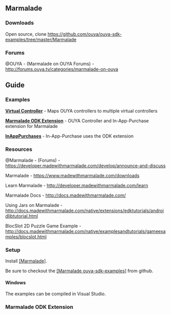 ## Marmalade

### Downloads
Open source, clone https://github.com/ouya/ouya-sdk-examples/tree/master/Marmalade

### Forums

@OUYA - (Marmalade on OUYA Forums) - http://forums.ouya.tv/categories/marmalade-on-ouya<br/>

## Guide

### Examples

<a target=_blank href="https://github.com/ouya/ouya-sdk-examples/tree/master/Marmalade/VirtualController"><b>Virtual Controller</b></a> - Maps OUYA controllers to multiple virtual controllers

<a target=_blank href="https://github.com/ouya/ouya-sdk-examples/tree/master/Marmalade/MarmaladeODK"><b>Marmalade ODK Extension</b></a> - OUYA Controller and In-App-Purchase extension for Marmalade

<a target=_blank href="https://github.com/ouya/ouya-sdk-examples/tree/master/Marmalade/InAppPurchases"><b>InAppPurchases</b></a> - In-App-Purchase uses the ODK extension

### Resources

@Marmalade - (Forums) - https://developer.madewithmarmalade.com/develop/announce-and-discuss

Marmalade - https://www.madewithmarmalade.com/downloads

Learn Marmalade - http://developer.madewithmarmalade.com/learn

Marmalade Docs - http://docs.madewithmarmalade.com/

Using Jars on Marmalade - http://docs.madewithmarmalade.com/native/extensions/edktutorials/androidlibtutorial.html

BlocSlot 2D Puzzle Game Example - http://docs.madewithmarmalade.com/native/examplesandtutorials/gameexamples/blocslot.html

### Setup

Install <a target=_blank href="https://www.madewithmarmalade.com/free-trial">[Marmalade]</a>.

Be sure to checkout the <a target=_blank href="https://github.com/ouya/ouya-sdk-examples/tree/master/Marmalade">[Marmalade ouya-sdk-examples]</a> from github.

#### Windows

The examples can be compiled in Visual Studio.

### Marmalade ODK Extension

